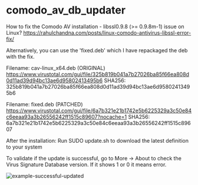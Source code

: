 # comodo_av_db_updater

How to fix the Comodo AV installation - libssl0.9.8 (>= 0.9.8m-1) issue on Linux?
https://rahulchandna.com/posts/linux-comodo-antivirus-libssl-error-fix/

Alternatively, you can use the 'fixed.deb' which I have repackaged the deb with the fix.

Filename: cav-linux_x64.deb (ORIGINAL)
https://www.virustotal.com/gui/file/325b819b041a7b27026ba85f66ea808d0d11ad39d94bc13ae6d95802413495b6
SHA256: 325b819b041a7b27026ba85f66ea808d0d11ad39d94bc13ae6d95802413495b6

Filename: fixed.deb (PATCHED)
https://www.virustotal.com/gui/file/6a7b321e21b1742e5b6225329a3c50e84c6eeaa93a3b26556242ff1515c89607?nocache=1
SHA256: 6a7b321e21b1742e5b6225329a3c50e84c6eeaa93a3b26556242ff1515c89607

After the installation:
Run SUDO update.sh to download the latest definition to your system

To validate if the update is successful, go to More -> About to check the Virus Signature Database version. If it shows 1 or 0 it means error.

![example-successful-updated](https://user-images.githubusercontent.com/22002692/207219805-f328f93e-d1f5-4cc4-9341-53cd57ee6fbf.png)

